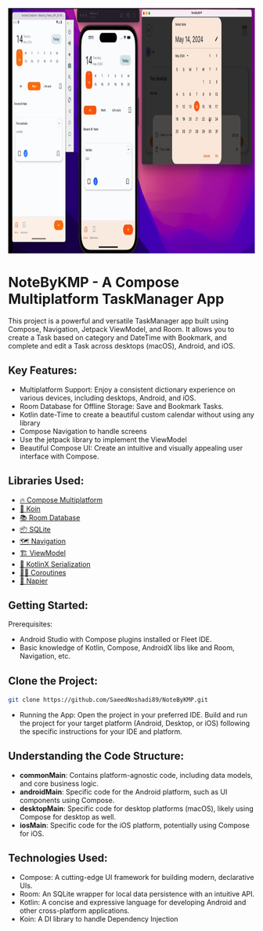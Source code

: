

<td align="center"> <img src="/composeApp/src/main/res/drawable/screenshot.png" width="900" height="500" ></td>

# NoteByKMP - A Compose Multiplatform TaskManager App
This project is a powerful and versatile TaskManager app built using Compose, Navigation, Jetpack ViewModel, and Room. It allows you to create a Task based on category and DateTime with Bookmark, and complete and edit a Task across desktops (macOS), Android, and iOS.

## Key Features:
- Multiplatform Support: Enjoy a consistent dictionary experience on various devices, including desktops, Android, and iOS.
- Room Database for Offline Storage: Save and Bookmark Tasks.
- Kotlin date-Time to create a beautiful custom calendar without using any library
- Compose Navigation to handle screens
- Use the jetpack library to implement the ViewModel
- Beautiful Compose UI: Create an intuitive and visually appealing user interface with Compose.

## Libraries Used:
- [🔥 Compose Multiplatform](https://www.jetbrains.com/lp/compose-multiplatform/)
- [💉 Koin](https://insert-koin.io/)
- [📚 Room Database](https://developer.android.com/kotlin/multiplatform/room)
- [📦 SQLite](https://developer.android.com/kotlin/multiplatform/sqlite)
- [🗺 Navigation](https://www.jetbrains.com/help/kotlin-multiplatform-dev/compose-navigation-routing.html)
- [🏗 ViewModel](https://www.jetbrains.com/help/kotlin-multiplatform-dev/whats-new-compose-eap.html#lifecycle-library)
- [💎 KotlinX Serialization](https://kotlinlang.org/docs/serialization.html)
- [🏃‍♂️ Coroutines](https://discuss.kotlinlang.org/t/coroutines-with-multiplatform-projects/18006)
- [📝 Napier](https://github.com/AAkira/Napier)

## Getting Started:

Prerequisites:
- Android Studio with Compose plugins installed or Fleet IDE.
- Basic knowledge of Kotlin, Compose, AndroidX libs like and Room, Navigation, etc.


## Clone the Project:
```Bash
git clone https://github.com/SaeedNoshadi89/NoteByKMP.git
```

- Running the App:
Open the project in your preferred IDE.
Build and run the project for your target platform (Android, Desktop, or iOS) following the specific instructions for your IDE and platform.

## Understanding the Code Structure:
- <b>commonMain</b>: Contains platform-agnostic code, including data models, and core business logic.
- <b>androidMain</b>: Specific code for the Android platform, such as UI components using Compose.
- <b>desktopMain</b>: Specific code for desktop platforms (macOS), likely using Compose for desktop as well.
- <b>iosMain</b>: Specific code for the iOS platform, potentially using Compose for iOS.

## Technologies Used:
- Compose: A cutting-edge UI framework for building modern, declarative UIs.
- Room: An SQLite wrapper for local data persistence with an intuitive API.
- Kotlin: A concise and expressive language for developing Android and other cross-platform applications.
- Koin: A DI library to handle Dependency Injection
